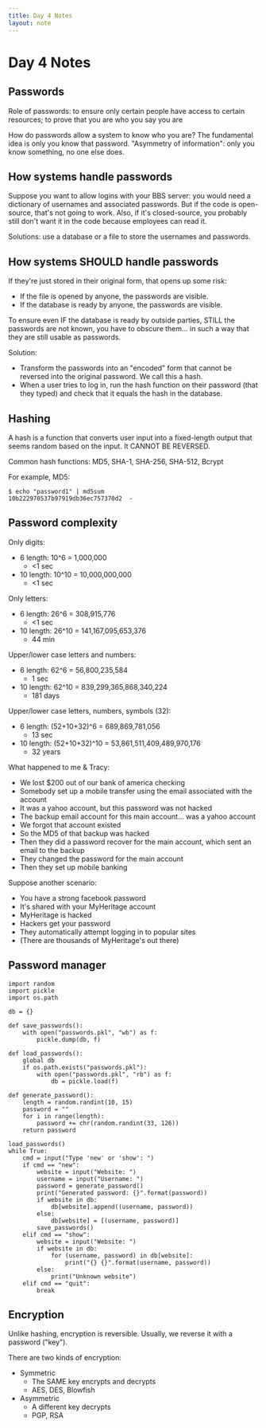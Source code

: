 ```yaml
---
title: Day 4 Notes
layout: note
---
```


# Day 4 Notes

## Passwords

Role of passwords: to ensure only certain people have access to certain resources; to prove that you are who you say you are

How do passwords allow a system to know who you are? The fundamental idea is only you know that password. "Asymmetry of information": only you know something, no one else does.

## How systems handle passwords

Suppose you want to allow logins with your BBS server: you would need a dictionary of usernames and associated passwords. But if the code is open-source, that's not going to work. Also, if it's closed-source, you probably still don't want it in the code because employees can read it.

Solutions: use a database or a file to store the usernames and passwords.

## How systems SHOULD handle passwords

If they're just stored in their original form, that opens up some risk:

- If the file is opened by anyone, the passwords are visible.
- If the database is ready by anyone, the passwords are visible.

To ensure even IF the database is ready by outside parties, STILL the passwords are not known, you have to obscure them... in such a way that they are still usable as passwords.

Solution:

- Transform the passwords into an "encoded" form that cannot be reversed into the original password. We call this a hash.
- When a user tries to log in, run the hash function on their password (that they typed) and check that it equals the hash in the database.

## Hashing

A hash is a function that converts user input into a fixed-length output that seems random based on the input. It CANNOT BE REVERSED.

Common hash functions: MD5, SHA-1, SHA-256, SHA-512, Bcrypt

For example, MD5:

```
$ echo "password1" | md5sum
10b222970537b97919db36ec757370d2  -
```

## Password complexity

Only digits:

- 6 length: 10^6 = 1,000,000
  - <1 sec
- 10 length: 10^10 = 10,000,000,000
  - <1 sec

Only letters:

- 6 length: 26^6 = 308,915,776
  - <1 sec
- 10 length: 26^10 = 141,167,095,653,376
  - 44 min

Upper/lower case letters and numbers:

- 6 length: 62^6 = 56,800,235,584
  - 1 sec
- 10 length: 62^10 = 839,299,365,868,340,224
  - 181 days

Upper/lower case letters, numbers, symbols (32):

- 6 length: (52+10+32)^6 = 689,869,781,056
  - 13 sec
- 10 length: (52+10+32)^10 = 53,861,511,409,489,970,176
  - 32 years


What happened to me & Tracy:

- We lost $200 out of our bank of america checking
- Somebody set up a mobile transfer using the email associated with the account
- It was a yahoo account, but this password was not hacked
- The backup email account for this main account... was a yahoo account
- We forgot that account existed
- So the MD5 of that backup was hacked
- Then they did a password recover for the main account, which sent an email to the backup
- They changed the password for the main account
- Then they set up mobile banking

Suppose another scenario:

- You have a strong facebook password
- It's shared with your MyHeritage account
- MyHeritage is hacked
- Hackers get your password
- They automatically attempt logging in to popular sites
- (There are thousands of MyHeritage's out there)

## Password manager

```
import random
import pickle
import os.path

db = {}

def save_passwords():
	with open("passwords.pkl", "wb") as f:
		pickle.dump(db, f)

def load_passwords():
	global db
	if os.path.exists("passwords.pkl"):
		with open("passwords.pkl", "rb") as f:
			db = pickle.load(f)

def generate_password():
	length = random.randint(10, 15)
	password = ""
	for i in range(length):
		password += chr(random.randint(33, 126))
	return password

load_passwords()
while True:
	cmd = input("Type 'new' or 'show': ")
	if cmd == "new":
		website = input("Website: ")
		username = input("Username: ")
		password = generate_password()
		print("Generated password: {}".format(password))
		if website in db:
			db[website].append((username, password))
		else:
			db[website] = [(username, password)]
		save_passwords()
	elif cmd == "show":
		website = input("Website: ")
		if website in db:
			for (username, password) in db[website]:
				print("{} {}".format(username, password))
		else:
			print("Unknown website")
	elif cmd == "quit":
		break
```

## Encryption

Unlike hashing, encryption is reversible. Usually, we reverse it with a password ("key").

There are two kinds of encryption:

- Symmetric
  - The SAME key encrypts and decrypts
  - AES, DES, Blowfish
- Asymmetric
  - A different key decrypts
  - PGP, RSA
































